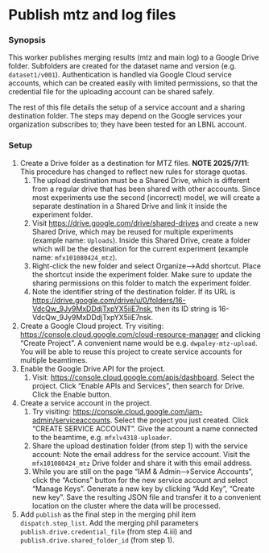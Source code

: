 # Publish mtz and log files

### Synopsis

This worker publishes merging results (mtz and main log) to a Google Drive folder. Subfolders are created for
the dataset name and version (e.g. `dataset1/v001`). Authentication is handled via Google Cloud service accounts,
which can be created easily with limited permissions, so that the credential file for the uploading account can be
shared safely.

The rest of this file details the setup of a service account and a sharing destination folder. The steps may depend
on the Google services your organization subscribes to; they have been tested for an LBNL account.

### Setup

1. Create a Drive folder as a destination for MTZ files. **NOTE 2025/7/11**: This procedure has changed to reflect
   new rules for storage quotas.
   1. The upload destination must be a Shared Drive, which is different from a regular drive that has been shared
      with other accounts. Since most experiments use the second (incorrect) model, we will create a separate destination
      in a Shared Drive and link it inside the experiment folder.
   2. Visit https://drive.google.com/drive/shared-drives and create a new Shared Drive, which may be reused for
      multiple experiments (example name: `Uploads`). Inside this Shared Drive, create a folder which will be the
      destination for the current experiment (example name: `mfx101080424_mtz`).
   3. Right-click the new folder and select Organize-->Add shortcut. Place the shortcut inside the experiment folder.
      Make sure to update the sharing permissions on this folder to match the experiment folder.
   4. Note the identifier string of the destination folder. If its URL is
      https://drive.google.com/drive/u/0/folders/16-VdcQw_9Jy9MxDDdjTxpYX5iiE7nsk, then its ID string is 
      16-VdcQw_9Jy9MxDDdjTxpYX5iiE7nsk.
2. Create a Google Cloud project. Try visiting: https://console.cloud.google.com/cloud-resource-manager
and clicking “Create Project”. A convenient name would be e.g. `dwpaley-mtz-upload`. You will be able to reuse this
project to create service accounts for multiple beamtimes.
3. Enable the Google Drive API for the project.
   1. Visit: https://console.cloud.google.com/apis/dashboard. Select the project. Click “Enable APIs and Services”,
then search for Drive. Click the Enable button.
4. Create a service account in the project.
   1. Try visiting: https://console.cloud.google.com/iam-admin/serviceaccounts. Select the project you just created.
Click “CREATE SERVICE ACCOUNT”. Give the account a name connected to the beamtime, e.g. `mfxlv4318-uploader`.
   2. Share the upload destination folder (from step 1) with the service account: Note the email address for the
service account. Visit the `mfx101080424_mtz` Drive folder and share it with this email address.
   3. While you are still on the page “IAM & Admin-->Service Accounts”, click the “Actions” button for the new service
account and select “Manage Keys”. Generate a new key by clicking “Add Key”, “Create new key”. Save the resulting
JSON file and transfer it to a convenient location on the cluster where the data will be processed.
5. Add `publish` as the final step in the merging phil item `dispatch.step_list`. Add the merging phil parameters
`publish.drive.credential_file` (from step 4.iii) and `publish.drive.shared_folder_id` (from step 1).
